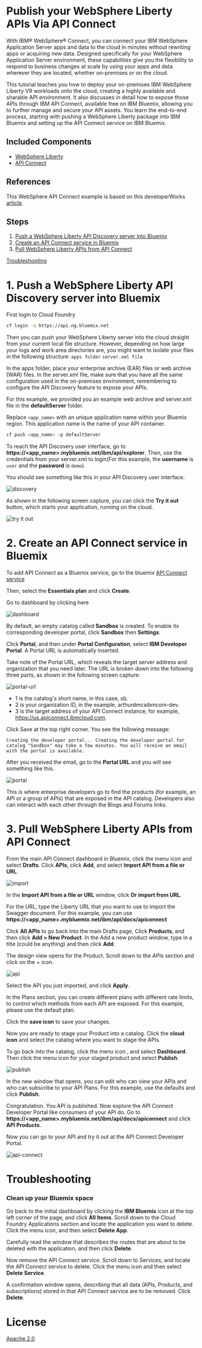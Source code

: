# Publish your WebSphere Liberty APIs Via API Connect


With IBM® WebSphere® Connect, you can connect your IBM WebSphere Application Server apps and data to the cloud in minutes without rewriting apps or acquiring new data. Designed specifically for your WebSphere Application Server environment, these capabilities give you the flexibility to respond to business changes at scale by using your apps and data wherever they are located, whether on-premises or on the cloud.

This tutorial teaches you how to deploy your on-premises IBM WebSphere Liberty V9 workloads onto the cloud, creating a highly available and sharable API environment. It also discusses in detail how to expose those APIs through IBM API Connect, available free on IBM Bluemix, allowing you to further manage and secure your API assets. You learn the end-to-end process, starting with pushing a WebSphere Liberty package into IBM Bluemix and setting up the API Connect service on IBM Bluemix.

## Included Components

- [WebSphere Liberty](https://developer.ibm.com/wasdev/websphere-liberty/)
- [API Connect](http://www-03.ibm.com/software/products/en/api-connect)

## References

This WebSphere API Connect example is based on this developerWorks [article](https://www.ibm.com/developerworks/library/mw-1609-demagalhaes-bluemix-trs/1609-demagalhaes.html).

## Steps
1. [Push a WebSphere Liberty API Discovery server into Bluemix](#1-push-a-websphere-liberty-api-discovery-server-into-bluemix)
2. [Create an API Connect service in Bluemix](#2-create-an-api-connect-service-in-bluemix)
3. [Pull WebSphere Liberty APIs from API Connect](#3-pull-websphere-liberty-apis-from-api-connect)

[Troubleshooting](#troubleshooting)

# 1. Push a WebSphere Liberty API Discovery server into Bluemix

First login to Cloud Foundry

```bash
cf login -a https://api.ng.bluemix.net
```

Then you can push your WebSphere Liberty server into the cloud straight from your current local file structure. However, depending on how large your logs and work area directories are, you might want to isolate your files in the following structure: `apps folder` `server.xml file`

In the apps folder, place your enterprise archive (EAR) files or web archive (WAR) files. In the server.xml file, make sure that you have all the same configuration used in the on-premises environment, remembering to configure the API Discovery feature to expose your APIs.

For this example, we provided you an example web archive and server.xml file in the **defaultServer** folder.

Replace `<app_name>` with an unique application name within your Bluemix region. This application name is the name of your API container.

```bash
cf push <app_name> -p defaultServer
```

To reach the API Discovery user interface, go to **https://<app_name>.mybluemix.net/ibm/api/explorer**. Then, use the credentials from your server.xml to login(For this example, the **username** is `user` and the **password** is `demo`).

You should see something like this in your API Discovery user interface.

![discovery](images/discovery.png)

As shown in the following screen capture, you can click the **Try it out** button, which starts your application, running on the cloud.

![try it out](images/try-it-out.png)

# 2. Create an API Connect service in Bluemix

To add API Connect as a Bluemix service, go to the bluemix [API Connect service](https://console.ng.bluemix.net/catalog/services/api-connect?taxonomyNavigation=services)


Then, select the **Essentials plan** and click **Create**.

Go to dashboard by clicking here

![dashboard](images/dashboard.png)

By default, an empty catalog called **Sandbox** is created. To enable its corresponding developer portal, click **Sandbox** then **Settings**.

Click **Portal**, and then under **Portal Configuration**, select **IBM Developer Portal**. A Portal URL is automatically inserted.

Take note of the Portal URL, which reveals the target server address and organization that you need later. The URL is broken down into the following three parts, as shown in the following screen capture: 

![portal-url](images/portal-url.png)

- 1 is the catalog's short name, in this case, sb.
- 2 is your organization ID, in the example, arthurdmcaibmcom-dev.
- 3 is the target address of your API Connect instance, for example, https://us.apiconnect.ibmcloud.com.

Click Save at the top right corner. You see the following message:
```
Creating the developer portal... Creating the developer portal for catalog "Sandbox" may take a few minutes. You will receive an email with the portal is available.
```

After you received the email, go to the **Portal URL** and you will see something like this.

![portal](images/portal.png)

This is where enterprise developers go to find the products (for example, an API or a group of APIs) that are exposed in the API catalog. Developers also can interact with each other through the Blogs and Forums links.

# 3. Pull WebSphere Liberty APIs from API Connect

From the main API Connect dashboard in Bluemix, click the menu icon and select **Drafts**. Click **APIs**, click **Add**, and select **Import API from a file or URL**.

![import](images/import.png)

In the **Import API from a file or URL** window, click **Or import from URL**.

For the URL, type the Liberty URL that you want to use to import the Swagger document. For this example, you can use **https://<app_name>.mybluemix.net/ibm/api/docs/apiconnect**

Click **All APIs** to go back into the main Drafts page, Click **Products**, and then click **Add > New Product**. In the Add a new product window, type in a title (could be anything) and then click **Add**.

The design view opens for the Product. Scroll down to the APIs section and click on the + icon. 

![api](images/api.png)

Select the API you just imported, and click **Apply**.

In the Plans section, you can create different plans with different rate limits, to control which methods from each API are exposed. For this example, please use the default plan.

Click the **save icon** to save your changes.

Now you are ready to stage your Product into a catalog. Click the **cloud icon** and select the catalog where you want to stage the APIs.

To go back into the catalog, click the menu icon , and select **Dashboard**. Then click the menu icon for your staged product and select **Publish**.

![publish](images/publish.png)

In the new window that opens, you can edit who can view your APIs and who can subscribe to your API Plans. For this example, use the defaults and click **Publish**.

Congratulation. You API is published. Now explore the API Connect Developer Portal like consumers of your API do. Go to **https://<app_name>.mybluemix.net/ibm/api/docs/apiconnect** and click **API Products**.

Now you can go to your API and try it out at the API Connect Developer Portal.

![api-connect](images/api-connect.png)

# Troubleshooting
### Clean up your Bluemix space

Go back to the initial dashboard by clicking the **IBM Bluemix** icon at the top left corner of the page, and click **All Items**. Scroll down to the Cloud Foundry Applications section and locate the application you want to delete. Click the menu icon, and then select **Delete App**.

Carefully read the window that describes the routes that are about to be deleted with the application, and then click **Delete**.

Now remove the API Connect service. Scroll down to Services, and locate the API Connect service to delete. Click the menu icon and then select **Delete Service**.

A confirmation window opens, describing that all data (APIs, Products, and subscriptions) stored in that API Connect service are to be removed. Click **Delete**.






# License

[Apache 2.0](LICENSE)

